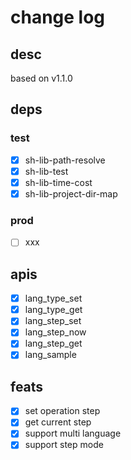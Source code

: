# change log

## desc

based on v1.1.0

## deps

### test

- [x] sh-lib-path-resolve
- [x] sh-lib-test
- [x] sh-lib-time-cost
- [x] sh-lib-project-dir-map

### prod

- [ ] xxx

## apis

- [x] lang_type_set
- [x] lang_type_get
- [x] lang_step_set
- [x] lang_step_now
- [x] lang_step_get
- [x] lang_sample

## feats

- [x] set operation step
- [x] get current step
- [x] support multi language
- [x] support step mode